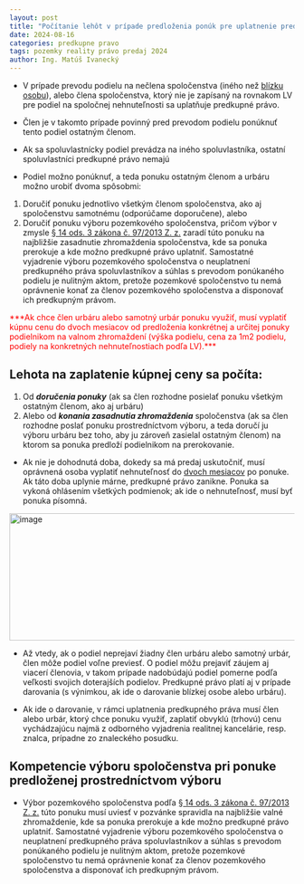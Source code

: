 ```yaml
---
layout: post
title: "Počítanie lehôt v prípade predloženia ponúk pre uplatnenie predkupného práva pre odpredaj podielov mimo spoločenstva"
date: 2024-08-16
categories: predkupne pravo
tags: pozemky reality právo predaj 2024
author: Ing. Matúš Ivanecký
---
```



- V prípade prevodu podielu na nečlena spoločenstva (iného než [blízku osobu](https://www.slov-lex.sk/ezbierky/pravne-predpisy/SK/ZZ/1964/40/#paragraf-116)), alebo člena spoločenstva, ktorý nie je zapísaný na rovnakom LV pre podiel na spoločnej nehnuteľnosti sa uplatňuje predkupné právo.

- Člen je v takomto prípade povinný pred prevodom podielu ponúknuť tento podiel ostatným členom.
- Ak sa spoluvlastnícky podiel prevádza na iného spoluvlastníka, ostatní spoluvlastníci predkupné právo nemajú

- Podiel možno ponúknuť, a teda ponuku ostatným členom a urbáru možno urobiť dvoma
spôsobmi:
1. Doručiť ponuku jednotlivo všetkým členom spoločenstva, ako aj spoločenstvu
samotnému (odporúčame doporučene), alebo
2. Doručiť ponuku výboru pozemkového spoločenstva, pričom výbor v zmysle [§ 14 ods. 3 zákona č. 97/2013 Z. z.](https://www.slov-lex.sk/ezbierky-fe/pravne-predpisy/SK/ZZ/2013/97/#paragraf-14.odsek-3) zaradí túto ponuku na najbližšie zasadnutie zhromaždenia spoločenstva, kde sa ponuka prerokuje a kde možno predkupné právo uplatniť. Samostatné vyjadrenie výboru pozemkového spoločenstva o neuplatnení predkupného práva spoluvlastníkov a súhlas s prevodom ponúkaného podielu je nulitným aktom, pretože pozemkové spoločenstvo tu nemá oprávnenie konať za členov pozemkového spoločenstva a disponovať ich predkupným právom.

<span style="color: red;">
***Ak chce člen urbáru alebo samotný urbár ponuku využiť, musí vyplatiť kúpnu cenu do dvoch
mesiacov od predloženia konkrétnej a určitej ponuky podielnikom na valnom zhromaždení (výška podielu, cena za 1m2 podielu, podiely na konkretných nehnuteľnostiach podľa LV).***
</span> 

## Lehota na zaplatenie kúpnej ceny sa počíta:
 1. Od ***doručenia ponuky*** (ak sa člen rozhodne posielať ponuku všetkým ostatným členom, ako aj urbáru) 
 2. Alebo od ***konania zasadnutia zhromaždenia*** spoločenstva (ak sa člen rozhodne poslať ponuku prostredníctvom výboru, a teda
doručí ju výboru urbáru bez toho, aby ju zároveň zasielal ostatným členom) na ktorom sa ponuka predloží podielnikom na prerokovanie.

- Ak nie je dohodnutá doba, dokedy sa má predaj uskutočniť, musí oprávnená osoba vyplatiť nehnuteľnosť do [dvoch mesiacov](https://www.slov-lex.sk/ezbierky/pravne-predpisy/SK/ZZ/1964/40/20240701#paragraf-605.odsek-1) po ponuke. Ak táto doba uplynie márne, predkupné právo zanikne. Ponuka sa vykoná ohlásením všetkých podmienok; ak ide o nehnuteľnosť, musí byť ponuka písomná. 
<img width="936" height="225" alt="image" src="https://github.com/user-attachments/assets/5a6e336c-3eac-4fdd-873a-574f70e6388b" />

- Až vtedy, ak o podiel neprejaví žiadny člen urbáru alebo samotný urbár, člen môže podiel voľne previesť.
O podiel môžu prejaviť záujem aj viacerí členovia, v takom prípade nadobúdajú podiel
pomerne podľa veľkosti svojich doterajších podielov.
Predkupné právo platí aj v prípade darovania (s výnimkou, ak ide o darovanie blízkej osobe alebo urbáru). 

- Ak ide o darovanie, v rámci uplatnenia predkupného práva musí člen alebo urbár, ktorý chce ponuku využiť, zaplatiť obvyklú (trhovú) cenu vychádzajúcu najmä z odborného vyjadrenia realitnej kancelárie, resp. znalca, prípadne zo znaleckého posudku.

## Kompetencie výboru spoločenstva pri ponuke predloženej prostredníctvom výboru

- Výbor pozemkového spoločenstva podľa [§ 14 ods. 3 zákona č. 97/2013 Z. z.](https://www.slov-lex.sk/ezbierky-fe/pravne-predpisy/SK/ZZ/2013/97/#paragraf-14.odsek-3) túto ponuku musí uviesť v pozvánke spravidla na najbližšie valné zhromaždenie, kde sa ponuka prerokuje a kde možno predkupné právo uplatniť. Samostatné vyjadrenie výboru pozemkového spoločenstva o neuplatnení predkupného práva spoluvlastníkov a súhlas s prevodom ponúkaného podielu je nulitným aktom, pretože pozemkové spoločenstvo tu nemá oprávnenie konať za členov pozemkového spoločenstva a disponovať ich predkupným právom.
